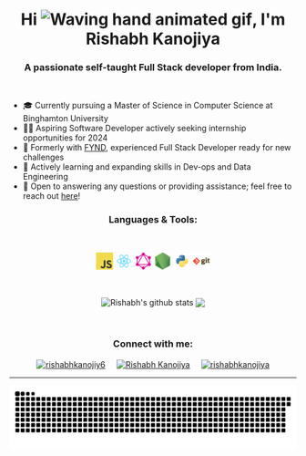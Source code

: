 <h1 align="center">Hi <img src="https://raw.githubusercontent.com/nixin72/nixin72/master/wave.gif" 
         alt="Waving hand animated gif"
         height="45"
         width="45" />, I'm Rishabh Kanojiya</h1>
<h3 align="center">A passionate self-taught Full Stack developer from India.</h3>

<br>


<p align="center">

- 🎓 Currently pursuing a Master of Science in Computer Science at Binghamton University
- 👨‍💻 Aspiring Software Developer actively seeking internship opportunities for 2024
- 💼 Formerly with [FYND](https://www.linkedin.com/in/rishabhkanojiya/), experienced Full Stack Developer ready for new challenges
- 🌱 Actively learning and expanding skills in Dev-ops and Data Engineering
- 💬 Open to answering any questions or providing assistance; feel free to reach out [here](mailto:rishabhkanojiya75@gmail.com)!

<h3 align="center">Languages & Tools:</h3>
<br>


<p align="center">

<img height="30" src="https://raw.githubusercontent.com/github/explore/80688e429a7d4ef2fca1e82350fe8e3517d3494d/topics/javascript/javascript.png">

<img height="30" src="https://raw.githubusercontent.com/github/explore/80688e429a7d4ef2fca1e82350fe8e3517d3494d/topics/react/react.png">

<img height="30" src="https://raw.githubusercontent.com/github/explore/5c058a388828bb5fde0bcafd4bc867b5bb3f26f3/topics/graphql/graphql.png">


<img height="30" src="https://raw.githubusercontent.com/github/explore/80688e429a7d4ef2fca1e82350fe8e3517d3494d/topics/nodejs/nodejs.png">


<img height="30" src="https://raw.githubusercontent.com/github/explore/80688e429a7d4ef2fca1e82350fe8e3517d3494d/topics/python/python.png">


<img height="30" src="https://raw.githubusercontent.com/github/explore/80688e429a7d4ef2fca1e82350fe8e3517d3494d/topics/git/git.png">

</p>

</p>

<br>

<p align="center">
  <img align="center" src="https://github-readme-stats.vercel.app/api?username=rishabhkanojiya&show_icons=true&include_all_commits=true&count_private=true&theme=tokyonight" alt="Rishabh's github stats" />

  <img align="center" src="https://github-readme-stats.vercel.app/api/top-langs/?username=rishabhkanojiya&layout=compact&theme=tokyonight" />
</p>




<!-- 
<img align="center" alt="GIF" src="https://github.com/abhisheknaiidu/abhisheknaiidu/blob/master/code.gif?raw=true" width="500" height="320" /> -->


<br>


<p align="center">


<h3 align="center">Connect with me:</h3>
<p align="center">
<a href="https://twitter.com/rishabhkanojiy6" target="blank"><img align="center" src="https://img.icons8.com/cute-clipart/64/000000/twitter.png" alt="rishabhkanojiy6" height="50" width="50" /></a> &nbsp;&nbsp;&nbsp;
<a href="https://www.linkedin.com/in/rishabh-kanojiya-805317148/" target="blank"><img align="center" src="https://img.icons8.com/cute-clipart/64/000000/linkedin.png" alt="Rishabh Kanojiya" height="50" width="50" /></a>&nbsp;&nbsp;&nbsp;&nbsp;
<a href="https://www.instagram.com/" target="blank"><img align="center" src="https://img.icons8.com/cute-clipart/64/000000/instagram-new.png" alt="rishabhkanojiya" height="50" width="50" /></a>
</p>
</p>

<hr>
<!-- https://raw.githubusercontent.com/platane/platane/output/github-contribution-grid-snake.svg -->
<p align="center">
  <img src="https://raw.githubusercontent.com/rishabhkanojiya/rishabhkanojiya/output/github-contribution-grid-snake.svg" alt="snake"></center>
</p>
